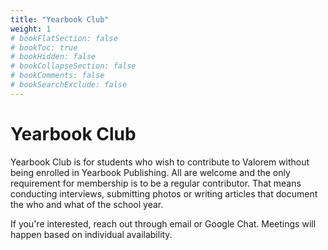 ```yaml
---
title: "Yearbook Club"
weight: 1
# bookFlatSection: false
# bookToc: true
# bookHidden: false
# bookCollapseSection: false
# bookComments: false
# bookSearchExclude: false
---
```


# Yearbook Club

Yearbook Club is for students who wish to contribute to Valorem without being enrolled in Yearbook Publishing. All are welcome and the only requirement for membership is to be a regular contributor. That means conducting interviews, submitting photos or writing articles that document the who and what of the school year.

If you're interested, reach out through email or Google Chat. Meetings will happen based on individual availability.
